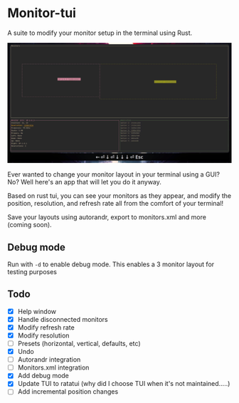 # Monitor-tui

A suite to modify your monitor setup in the terminal using Rust.

![recording](https://raw.githubusercontent.com/joshfelm/monitor-tui/main/screenshots/usage.gif)

Ever wanted to change your monitor layout in your terminal using a GUI?
No? Well here's an app that will let you do it anyway.

Based on rust tui, you can see your monitors as they appear, and modify
the position, resolution, and refresh rate all from the comfort of your
terminal!

Save your layouts using autorandr, export to monitors.xml and more (coming
soon).

## Debug mode
Run with `-d` to enable debug mode. This enables a 3 monitor
layout for testing purposes

## Todo
- [x] Help window
- [x] Handle disconnected monitors
- [x] Modify refresh rate
- [x] Modify resolution
- [ ] Presets (horizontal, vertical, defaults, etc)
- [x] Undo
- [ ] Autorandr integration
- [ ] Monitors.xml integration
- [x] Add debug mode
- [x] Update TUI to ratatui (why did I choose TUI when it's not
      maintained.....)
- [ ] Add incremental position changes
